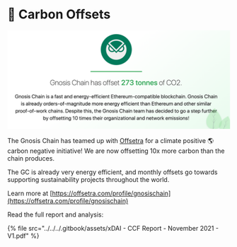# 🌳 Carbon Offsets

![](../../../.gitbook/assets/GC-offsets.png)

The Gnosis Chain has teamed up with [Offsetra](https://offsetra.com/) for a climate positive 🌎 carbon negative initiative! We are now offsetting 10x more carbon than the chain produces.

The GC is already very energy efficient, and monthly offsets go towards supporting sustainability projects throughout the world.

Learn more at [https://offsetra.com/profile/gnosischain](https://offsetra.com/profile/gnosischain)

Read the full report and analysis:

{% file src="../../../.gitbook/assets/xDAI - CCF Report - November 2021 - V1.pdf" %}
